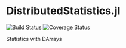 # DistributedStatistics.jl

[![Build Status](https://travis-ci.org/andreasnoack/DistributedStatistics.jl.svg?branch=master)](https://travis-ci.org/andreasnoack/DistributedStatistics.jl)
[![Coverage Status](https://coveralls.io/repos/andreasnoack/DistributedStatistics.jl/badge.svg?branch=master)](https://coveralls.io/r/andreasnoack/DistributedStatistics.jl?branch=master)

<!-- [![Distributions](http://pkg.julialang.org/badges/Distributions_0.5.svg)](http://pkg.julialang.org/?pkg=Distributions) -->
<!-- [![Distributions](http://pkg.julialang.org/badges/Distributions_0.6.svg)](http://pkg.julialang.org/?pkg=Distributions) -->

Statistics with DArrays
